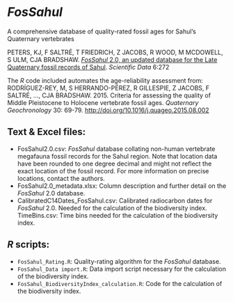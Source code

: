 # <em>FosSahul</em>
A comprehensive database of quality-rated fossil ages for Sahul’s Quaternary vertebrates

PETERS, KJ, F SALTRÉ, T FRIEDRICH, Z JACOBS, R WOOD, M MCDOWELL, S ULM, CJA BRADSHAW. <a href="https://www.nature.com/articles/s41597-019-0267-3"><em>FosSahul</em> 2.0, an updated database for the Late Quaternary fossil records of Sahul</a>. <em>Scientific Data</em> 6:272

The <em>R</em> code included automates the age-reliability assessment from: RODRÍGUEZ-REY, M, S HERRANDO-PÉREZ, R GILLESPIE, Z JACOBS, F SALTRÉ, ..., CJA BRADSHAW. 2015. Criteria for assessing the quality of Middle Pleistocene to Holocene vertebrate fossil ages. <em>Quaternary Geochronology</em> 30: 69-79. http://doi.org/10.1016/j.quageo.2015.08.002
 
## Text & Excel files:
 
- FosSahul2.0.csv: <em>FosSahul</em> database collating non-human vertebrate megafauna fossil records for the Sahul region. Note that location data have been rounded to one degree decimal and might not reflect the exact location of the fossil record. For more information on precise locations, contact the authors.
- FosSahul2.0_metadata.xlsx: Column description and further detail on the <em>FosSahul</em> 2.0 database.
- CalibratedC14Dates_FosSahul.csv: Calibrated radiocarbon dates for <em>FosSahul</em> 2.0. Needed for the calculation of the biodiversity index.
TimeBins.csv: Time bins needed for the calculation of the biodiversity index.
 
## <em>R</em> scripts:
 
- <code>FosSahul_Rating.R</code>: Quality-rating algorithm for the <em>FosSahul</em> database.
- <code>FosSahul_Data import.R</code>: Data import script necessary for the calculation of the biodiversity index.
- <code>FosSahul_BiodiversityIndex_calculation.R</code>: Code for the calculation of the biodiversity index.
 
